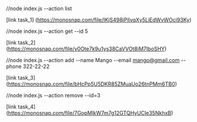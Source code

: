 //node index.js --action list  

[link task_1] (https://monosnap.com/file/IKjS498jPiIvqXy5LiEdWvWOci93Ky)  

//node index.js --action get --id 5  

[link task_2] (https://monosnap.com/file/v0Ote7k9u1ys38CaVVOt8iM7IboSHY)

//node index.js --action add --name Mango --email mango@gmail.com --phone 322-22-22  

[link task_3] (https://monosnap.com/file/bHcPp5U5DKR85ZMuaUo26tnPMm6TB0)  

//node index.js --action remove --id=3  

[link task_4] (https://monosnap.com/file/7GopMlkW7m7g12GTQHyUCle35NkhxB)
